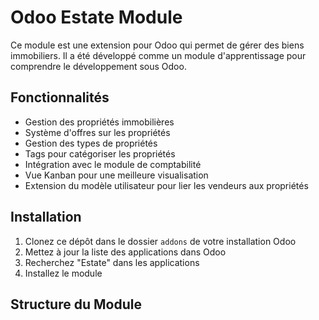# Odoo Estate Module

Ce module est une extension pour Odoo qui permet de gérer des biens immobiliers. Il a été développé comme un module d'apprentissage pour comprendre le développement sous Odoo.

## Fonctionnalités

- Gestion des propriétés immobilières
- Système d'offres sur les propriétés
- Gestion des types de propriétés
- Tags pour catégoriser les propriétés
- Intégration avec le module de comptabilité
- Vue Kanban pour une meilleure visualisation
- Extension du modèle utilisateur pour lier les vendeurs aux propriétés

## Installation

1. Clonez ce dépôt dans le dossier `addons` de votre installation Odoo
2. Mettez à jour la liste des applications dans Odoo
3. Recherchez "Estate" dans les applications
4. Installez le module

## Structure du Module 